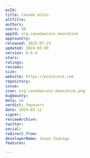 ```yaml
---
wsId: 
title: Canada eCoin
altTitle: 
authors: 
users: 50
appId: org.canadaecoin.moonshine
appCountry: 
released: 2022-07-22
updated: 2024-03-09
version: 0.6.4
stars: 
ratings: 
reviews: 
size: 
website: https://ecoincore.com
repository: 
issue: 
icon: org.canadaecoin.moonshine.png
bugbounty: 
meta: ok
verdict: fewusers
date: 2024-03-12
signer: 
reviewArchive: 
twitter: 
social: 
redirect_from: 
developerName: Jason Zvaniga
features: 

---
```


